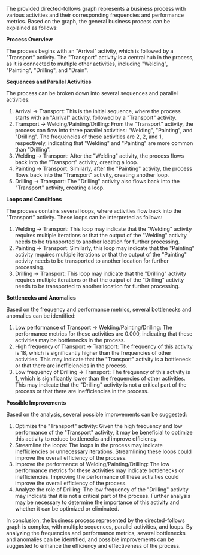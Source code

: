 The provided directed-follows graph represents a business process with various activities and their corresponding frequencies and performance metrics. Based on the graph, the general business process can be explained as follows:

**Process Overview**

The process begins with an "Arrival" activity, which is followed by a "Transport" activity. The "Transport" activity is a central hub in the process, as it is connected to multiple other activities, including "Welding", "Painting", "Drilling", and "Drain".

**Sequences and Parallel Activities**

The process can be broken down into several sequences and parallel activities:

1. Arrival -> Transport: This is the initial sequence, where the process starts with an "Arrival" activity, followed by a "Transport" activity.
2. Transport -> Welding/Painting/Drilling: From the "Transport" activity, the process can flow into three parallel activities: "Welding", "Painting", and "Drilling". The frequencies of these activities are 2, 2, and 1, respectively, indicating that "Welding" and "Painting" are more common than "Drilling".
3. Welding -> Transport: After the "Welding" activity, the process flows back into the "Transport" activity, creating a loop.
4. Painting -> Transport: Similarly, after the "Painting" activity, the process flows back into the "Transport" activity, creating another loop.
5. Drilling -> Transport: The "Drilling" activity also flows back into the "Transport" activity, creating a loop.

**Loops and Conditions**

The process contains several loops, where activities flow back into the "Transport" activity. These loops can be interpreted as follows:

1. Welding -> Transport: This loop may indicate that the "Welding" activity requires multiple iterations or that the output of the "Welding" activity needs to be transported to another location for further processing.
2. Painting -> Transport: Similarly, this loop may indicate that the "Painting" activity requires multiple iterations or that the output of the "Painting" activity needs to be transported to another location for further processing.
3. Drilling -> Transport: This loop may indicate that the "Drilling" activity requires multiple iterations or that the output of the "Drilling" activity needs to be transported to another location for further processing.

**Bottlenecks and Anomalies**

Based on the frequency and performance metrics, several bottlenecks and anomalies can be identified:

1. Low performance of Transport -> Welding/Painting/Drilling: The performance metrics for these activities are 0.000, indicating that these activities may be bottlenecks in the process.
2. High frequency of Transport -> Transport: The frequency of this activity is 18, which is significantly higher than the frequencies of other activities. This may indicate that the "Transport" activity is a bottleneck or that there are inefficiencies in the process.
3. Low frequency of Drilling -> Transport: The frequency of this activity is 1, which is significantly lower than the frequencies of other activities. This may indicate that the "Drilling" activity is not a critical part of the process or that there are inefficiencies in the process.

**Possible Improvements**

Based on the analysis, several possible improvements can be suggested:

1. Optimize the "Transport" activity: Given the high frequency and low performance of the "Transport" activity, it may be beneficial to optimize this activity to reduce bottlenecks and improve efficiency.
2. Streamline the loops: The loops in the process may indicate inefficiencies or unnecessary iterations. Streamlining these loops could improve the overall efficiency of the process.
3. Improve the performance of Welding/Painting/Drilling: The low performance metrics for these activities may indicate bottlenecks or inefficiencies. Improving the performance of these activities could improve the overall efficiency of the process.
4. Analyze the role of Drilling: The low frequency of the "Drilling" activity may indicate that it is not a critical part of the process. Further analysis may be necessary to determine the importance of this activity and whether it can be optimized or eliminated.

In conclusion, the business process represented by the directed-follows graph is complex, with multiple sequences, parallel activities, and loops. By analyzing the frequencies and performance metrics, several bottlenecks and anomalies can be identified, and possible improvements can be suggested to enhance the efficiency and effectiveness of the process.